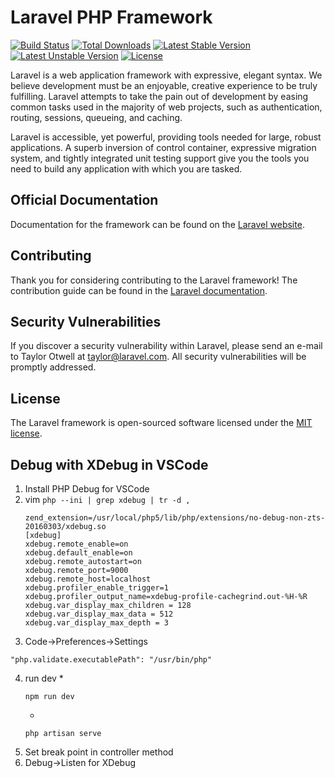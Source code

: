 # Laravel PHP Framework

[![Build Status](https://travis-ci.org/laravel/framework.svg)](https://travis-ci.org/laravel/framework)
[![Total Downloads](https://poser.pugx.org/laravel/framework/d/total.svg)](https://packagist.org/packages/laravel/framework)
[![Latest Stable Version](https://poser.pugx.org/laravel/framework/v/stable.svg)](https://packagist.org/packages/laravel/framework)
[![Latest Unstable Version](https://poser.pugx.org/laravel/framework/v/unstable.svg)](https://packagist.org/packages/laravel/framework)
[![License](https://poser.pugx.org/laravel/framework/license.svg)](https://packagist.org/packages/laravel/framework)

Laravel is a web application framework with expressive, elegant syntax. We believe development must be an enjoyable, creative experience to be truly fulfilling. Laravel attempts to take the pain out of development by easing common tasks used in the majority of web projects, such as authentication, routing, sessions, queueing, and caching.

Laravel is accessible, yet powerful, providing tools needed for large, robust applications. A superb inversion of control container, expressive migration system, and tightly integrated unit testing support give you the tools you need to build any application with which you are tasked.

## Official Documentation

Documentation for the framework can be found on the [Laravel website](http://laravel.com/docs).

## Contributing

Thank you for considering contributing to the Laravel framework! The contribution guide can be found in the [Laravel documentation](http://laravel.com/docs/contributions).

## Security Vulnerabilities

If you discover a security vulnerability within Laravel, please send an e-mail to Taylor Otwell at taylor@laravel.com. All security vulnerabilities will be promptly addressed.

## License

The Laravel framework is open-sourced software licensed under the [MIT license](http://opensource.org/licenses/MIT).

## Debug with XDebug in VSCode
1. Install PHP Debug for VSCode
2. vim `php --ini | grep xdebug | tr -d ,`
    ```
    zend_extension=/usr/local/php5/lib/php/extensions/no-debug-non-zts-20160303/xdebug.so
    [xdebug]
    xdebug.remote_enable=on
    xdebug.default_enable=on
    xdebug.remote_autostart=on
    xdebug.remote_port=9000
    xdebug.remote_host=localhost
    xdebug.profiler_enable_trigger=1
    xdebug.profiler_output_name=xdebug-profile-cachegrind.out-%H-%R
    xdebug.var_display_max_children = 128
    xdebug.var_display_max_data = 512
    xdebug.var_display_max_depth = 3
    ```
3. Code->Preferences->Settings
```
"php.validate.executablePath": "/usr/bin/php"
```
4. run dev
    * 
    ```
    npm run dev
    ```
    * 
    ```
    php artisan serve
    ```
5. Set break point in controller method
6. Debug->Listen for XDebug